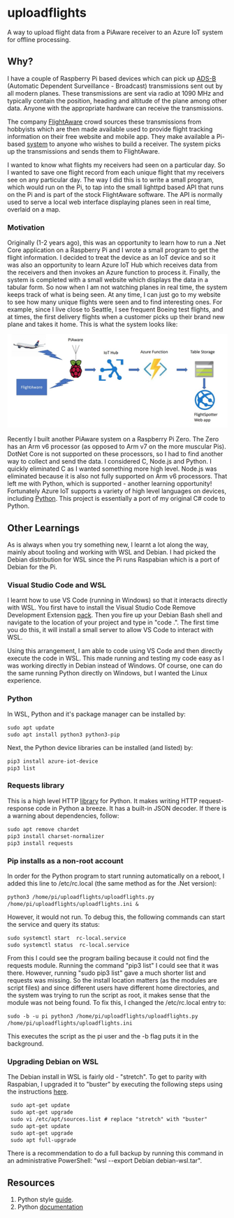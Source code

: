 # uploadflights
A way to upload flight data from a PiAware receiver to an Azure IoT system for offline processing.

## Why?
I have a couple of Raspberry Pi based devices which can pick up [ADS-B](https://www.faa.gov/nextgen/programs/adsb/) (Automatic Dependent Surveillance - Broadcast) transmissions sent out by all modern planes.  These transmissions are sent via radio at 1090 MHz and typically contain the position, heading and altitude of the plane among other
data.  Anyone with the appropriate hardware can receive the transmissions.

The company [FlightAware](www.flightaware.com) crowd sources these transmissions from hobbyists which are then made available used to provide flight tracking information on their free website and mobile app.  They make available a Pi-based [system](https://flightaware.com/adsb/piaware/build/) to anyone who wishes to build a receiver.  The system picks up the transmissions and sends them to FlightAware.

I wanted to know what flights my receivers had seen on a particular day.  So I wanted to save one flight record from each unique flight that my receivers see
on any particular day.  The way I did this is to write a small program, which would run on the Pi, to tap into the small lighttpd based API that runs on the Pi and is part of the stock FlightAware software.  The API is normally used to serve a local web interface displaying planes seen in real time, overlaid on a map.

### Motivation
Originally (1-2 years ago), this was an opportunity to learn how to run a .Net Core application on a Raspberry Pi and I wrote a small program to get the flight information.  I decided to treat the device as an IoT device and so it was also an opportunity to learn Azure IoT Hub which receives data from the receivers and then invokes an Azure function to process it.  Finally, the system is completed with a small website which displays the data in a tabular form.  So now when I am not watching planes in real time, the system keeps track of what is being seen.  At any time, I can just go to my website to see how many unique flights were seen and to find interesting ones.  For example, since I live close to Seattle, I see frequent Boeing test flights, and at times, the first delivery flights when a customer picks up their brand new plane and takes it home.  This is what the system looks like:

![Image](piaware_system.jpg "System")

Recently I built another PiAware system on a Raspberry Pi Zero.  The Zero has an Arm v6 processor (as opposed to Arm v7 on the more muscular Pis).  DotNet Core
is not supported on these processors, so I had to find another way to collect and send the data.  I considered C, Node.js and Python. I quickly eliminated C as I wanted
something more high level.  Node.js was eliminated because it is also not fully supported on Arm v6 processors.  That left me with Python, which is supported - another learning
opportunity!  Fortunately Azure IoT supports a variety of high level languages on devices, including [Python](https://github.com/Azure/azure-iot-sdk-python).  This project is essentially a port of my original C# code to Python.

## Other Learnings
As is always when you try something new, I learnt a lot along the way, mainly about tooling and working with WSL and Debian.  I had picked the Debian distribution for WSL since the Pi runs Raspabian which is a port of Debian for the Pi.

### Visual Studio Code and WSL
I learnt how to use VS Code (running in Windows) so that it interacts directly with WSL.  You first have to install the Visual Studio Code Remove Development Extension [pack](https://marketplace.visualstudio.com/items?itemName=ms-vscode-remote.vscode-remote-extensionpack).  Then you fire up your Debian Bash shell and navigate to the location of your project and type in "code .".  The first time you do this, it will install
a small server to allow VS Code to interact with WSL.

Using this arrangement, I am able to code using VS Code and then directly execute the code in WSL.  This made running and testing my code easy as I was working directly in Debian instead of Windows.  Of course, one can do the same running Python directly on Windows, but I wanted the Linux experience.

### Python
In WSL, Python and it's package manager can be installed by:

    sudo apt update
    sudo apt install python3 python3-pip

Next, the Python device libraries can be installed (and listed) by:

    pip3 install azure-iot-device
    pip3 list
    
### Requests library
This is a high level HTTP [library](https://2.python-requests.org/en/latest/) for Python. It makes writing HTTP request-response code in Python a breeze.  It has a built-in JSON decoder.  If there is a warning about dependencies, follow:

    sudo apt remove chardet
    pip3 install charset-normalizer
    pip3 install requests
    
### Pip installs as a non-root account
In order for the Python program to start running automatically on a reboot, I added this line to /etc/rc.local (the same method as for the .Net version):

    python3 /home/pi/uploadflights/uploadflights.py /home/pi/uploadflights/uploadflights.ini &
    
However, it would not run.  To debug this, the following commands can start the service and query its status:

    sudo systemctl start  rc-local.service
    sudo systemctl status  rc-local.service

From this I could see the program bailing because it could not find the requests module.  Running the command "pip3 list" I could see that it was there.  However, running "sudo pip3 list" gave a much shorter list and requests was missing.  So the install location matters (as the modules are script files) and since different users have different home directories, and the system was trying to run the script as root, it makes sense that the module was not being found.  To fix this, I changed the /etc/rc.local entry to:

    sudo -b -u pi python3 /home/pi/uploadflights/uploadflights.py /home/pi/uploadflights/uploadflights.ini
    
 This executes the script as the pi user and the -b flag puts it in the background.
 
 ### Upgrading Debian on WSL
 The Debian install in WSL is fairly old - "stretch".  To get to parity with Raspabian, I upgraded it to "buster" by executing the following steps using the instructions [here](https://davidsmith.is/2019/07/11/updating-your-wsl-debian-image-to-buster/).
 
     sudo apt-get update
     sudo apt-get upgrade
     sudo vi /etc/apt/sources.list # replace "stretch" with "buster"
     sudo apt-get update
     sudo apt-get upgrade
     sudo apt full-upgrade
     
There is a recommendation to do a full backup by running this command in an administrative PowerShell: "wsl --export Debian debian-wsl.tar".

## Resources
1. Python style [guide](https://www.python.org/dev/peps/pep-0008/#comments).
1. Python [documentation](https://docs.python.org/3/)



